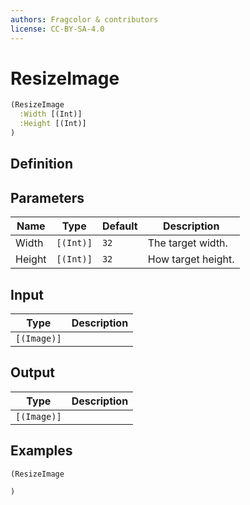 ```yaml
---
authors: Fragcolor & contributors
license: CC-BY-SA-4.0
---
```



# ResizeImage

```clojure
(ResizeImage
  :Width [(Int)]
  :Height [(Int)]
)
```


## Definition




## Parameters

| Name | Type | Default | Description |
|------|------|---------|-------------|
| Width | `[(Int)]` | `32` | The target width. |
| Height | `[(Int)]` | `32` | How target height. |


## Input

| Type | Description |
|------|-------------|
| `[(Image)]` |  |


## Output

| Type | Description |
|------|-------------|
| `[(Image)]` |  |


## Examples

```clojure
(ResizeImage

)
```
